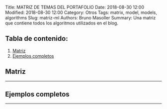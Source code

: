 Title: MATRIZ DE TEMAS DEL PORTAFOLIO
Date: 2018-08-30 12:00
Modified: 2018-08-30 12:00
Category: Otros
Tags: matrix, model, models, algorithms
Slug: matriz-ml
Authors: Bruno Masoller
Summary: Una matriz que contiene todos los algoritmos utilizados en el blog.

## Tabla de contenido:
1. [Matriz](#1-bullet)
2. [Ejemplos completos](#2-bullet)
	
## Matriz <a class="anchor" id="1-bullet"></a>
---

## Ejemplos completos <a class="anchor" id="2-bullet"></a>
---